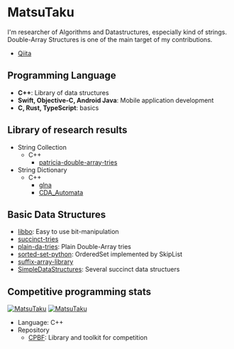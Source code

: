 MatsuTaku
=====
I'm researcher of Algorithms and Datastructures, especially kind of strings.
Double-Array Structures is one of the main target of my contributions.

- [Qiita](https://qiita.com/MatsuTaku)

Programming Language
-----
- **C++**: Library of data structures
- **Swift, Objective-C, Android Java**: Mobile application development
- **C, Rust, TypeScript**: basics

Library of research results
-----
- String Collection
  - C++ 
      - [patricia-double-array-tries](https://gitlab.com/MatsuTaku/patricia-double-array-tries)
- String Dictionary
  - C++ 
      - [glna](https://github.com/MatsuTaku/glna)
      - [CDA_Automata](https://github.com/MatsuTaku/CDA_Automata)

Basic Data Structures
-----
- [libbo](https://github.com/MatsuTaku/libbo): Easy to use bit-manipulation
- [succinct-tries](https://github.com/MatsuTaku/succinct-tries)
- [plain-da-tries](https://github.com/MatsuTaku/plain-da-tries): Plain Double-Array tries
- [sorted-set-python](https://github.com/MatsuTaku/sorted-set-python): OrderedSet implemented by SkipList
- [suffix-array-library](https://github.com/MatsuTaku/suffix-array-library)
- [SimpleDataStructures](https://github.com/MatsuTaku/SimpleDataStructure): Several succinct data structuers

Competitive programming stats
-----
[![MatsuTaku](https://img.shields.io/endpoint?url=https%3A%2F%2Fatcoder-badges.now.sh%2Fapi%2Fatcoder%2Fjson%2FMatsuTaku&style=for-the-badge)](https://atcoder.jp/users/MatsuTaku)
[![MatsuTaku](https://img.shields.io/endpoint?url=https%3A%2F%2Fatcoder-badges.now.sh%2Fapi%2Fcodeforces%2Fjson%2FMatsuTaku&style=for-the-badge)](https://codeforces.com/profile/MatsuTaku)
- Language: C++
- Repository
  - [CPBF](https://github.com/MatsuTaku/CPBF): Library and toolkit for competition
